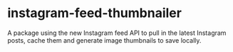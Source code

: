 # instagram-feed-thumbnailer
A package using the new Instagram feed API to pull in the latest Instagram posts, cache them and generate image thumbnails to save locally.
